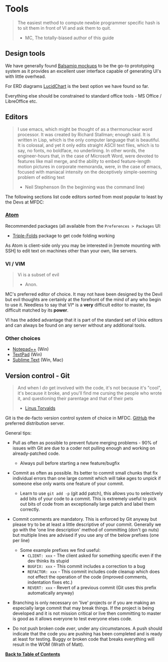 Tools
=====
> The easiest method to compute newbie programmer specific hash is to sit them in front of VI and ask them to quit.
> - MC, The totally-biased author of this guide

Design tools
------------
We have generally found [Balsamiq mockups](http://balsamiq.com) to be the go-to prototyping system as it provides an excellent user interface capable of generating UI's with little overhead.

For ERD diagrams [LucidChart](http://www.lucidchart.com) is the best option we have found so far.

Everything else should be constrained to standard office tools - MS Office / LibreOffice etc.


Editors
-------
> I use emacs, which might be thought of as a thermonuclear word processor. It was created by Richard Stallman; enough said. It is written in Lisp, which is the only computer language that is beautiful. It is colossal, and yet it only edits straight ASCII text files, which is to say, no fonts, no boldface, no underlining. In other words, the engineer-hours that, in the case of Microsoft Word, were devoted to features like mail merge, and the ability to embed feature-length motion pictures in corporate memoranda, were, in the case of emacs, focused with maniacal intensity on the deceptively simple-seeming problem of editing text
> - Neil Stephenson (In the beginning was the command line)


The following sections list code editors sorted from most popular to least by the Devs at MFDC:


### [Atom](https://github.com/atom/atom)

Recommended packages (all available from the `Preferences > Packages` UI:

* [Triple-Folds](https://atom.io/packages/triple-folds) package to get code folding working

As Atom is client-side only you may be interested in [remote mounting with SSH] to edit text on machines other than your own, like servers.



### VI / VIM

> Vi is a subset of evil
> - Anon.

MC's preferred editor of choice. It may not have been designed by the Devil but evil thoughts are certainly at the forefront of the mind of any who begin to use it. Needless to say that VI* is a **very** difficult editor to master, its difficult matched by its **power**.

VI has the added advantage that it is part of the standard set of Unix editors and can always be found on any server without any additional tools.


### Other choices

* [Notepad++](http://www.notepad-plus-plus.org) (Win)
* [TextPad](http://www.textpad.com/) (Win)
* [Sublime Text](http://www.sublimetext.com) (Win, Mac)




Version control - Git
---------------------
> And when I *do* get involved with the code, it's not because it's "cool", it's because it broke, and you'll find me cursing the people who wrote it, and questioning their parentage and that of their pets
> - [Linus Torvalds](http://meta.slashdot.org/story/12/10/11/0030249/linus-torvalds-answers-your-questions)

Git is the de-facto version control system of choice in MFDC. [GitHub](https://github.com) the preferred distribution server.

General tips:

* Pull as often as possible to prevent future merging problems - 90% of issues with Git are due to a coder not pulling enough and working on already-patched code.
	* Always pull before starting a new feature/bugfix

* Commit as often as possible. Its better to commit small chunks that fix individual errors than one large commit which will take ages to unpick if someone else only wants one feature of your commit.
	* Learn to use `git add -p` (git add patch), this allows you to selectively add bits of your code to a commit. This is extremely useful to pick out bits of code from an exceptionally large patch and label them correctly.

* Commit comments are mandatory. This is enforced by Git anyway but please try to be at least a little descriptive of your commit. Generally we go with the 'one line description' method of committing (don't go nuts) but multiple lines are advised if you use any of the below prefixes (one per line)
	* Some example prefixes we find useful:
		* `CLIENT: xxx` - The client asked for something specific even if the dev thinks its stupid
		* `BUGFIX: xxx` - This commit includes a correction to a bug
		* `REFACTOR: xxx` - This commit includes code cleanup which does not effect the operation of the code (improved comments, indentation fixes etc.)
		* `REVERT: xxx` - Revert of a previous commit (Git uses this prefix automatically anyway)
* Branching is only necessary on 'live' projects or if you are making an especially large commit that may break things. If the project is being developed and it is not mission critical or live then committing to master is good as it allows everyone to test everyone elses code.
* Do not push broken code _ever_, under any circumstances. A push should indicate that the code you are pushing has been completed and is ready at least for testing. Buggy or broken code that breaks everything will result in the WOM (Wrath of Matt).


**[Back to Table of Contents](README.md)**
